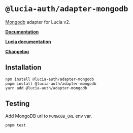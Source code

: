 # `@lucia-auth/adapter-mongodb`

[Mongodb](https://www.mongodb.com) adapter for Lucia v2.

**[Documentation](https://lucia-auth.com/reference#lucia-authadapter-mongodb)**

**[Lucia documentation](https://lucia-auth.com)**

**[Changelog](https://github.com/pilcrowOnPaper/lucia/blob/main/packages/adapter-mongodb/CHANGELOG.md)**

## Installation

```
npm install @lucia-auth/adapter-mongodb
pnpm install @lucia-auth/adapter-mongodb
yarn add @lucia-auth/adapter-mongodb
```

## Testing

Add MongoDB url to `MONGODB_URL` env var.

```
pnpm test
```
